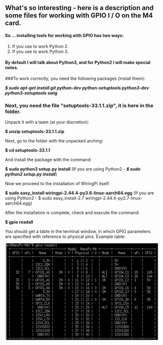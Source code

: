 ## What's so interesting - here is a description and some files for working with GPIO I / O on the M4 card.

#### So ... installing tools for working with GPIO has two ways:
1. If you use to work Python 2.
2. If you use to work Python 3.

#### By default I will talk about Python3, and for Python2 I will make special notes.

###To work correctly, you need the following packages (install them):

***$ sudo apt-get install git python-dev python-setuptools python3-dev python3-setuptools swig***

### Next, you need the file "setuptools-33.1.1.zip", it is here in the folder. 
Unpack it with a team (at your discretion):

**$ unzip setuptools-33.1.1.zip**

Next, go to the folder with the unpacked arching:

**$ cd setuptools-33.1.1**

And install the package with the command:

**$ sudo python3 setup.py install**
(If you are using Python2 - ***$ sudo python2 setup.py install***)

Now we proceed to the installation of WiringPi itself:

**$ sudo easy_install wiringpi-2.44.4-py3.6-linux-aarch64.egg**
(If you are using Python2 - $ sudo easy_install-2.7 wiringpi-2.44.4-py2.7-linux-aarch64.egg)

After the installation is complete, check and execute the command:

**$ gpio readall**

You should get a table in the terminal window, in which GPIO parameters are specified with reference to physical pins.
Example table:

![alt text](https://github.com/Pavelectric/M4/blob/master/M4_Readall.png)

